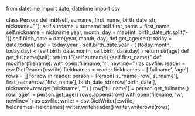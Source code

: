 from datetime import date, datetime
import csv

class Person:
    def __init__(self, surname, first_name, birth_date_str, nickname=""):
        self.surname = surname
        self.first_name = first_name
        self.nickname = nickname
        year, month, day = map(int, birth_date_str.split('-'))
        self.birth_date = date(year, month, day)
    def get_age(self):
        today = date.today()
        age = today.year - self.birth_date.year - (
            (today.month, today.day) < (self.birth_date.month, self.birth_date.day)
        )
        return str(age)
    def get_fullname(self):
        return f"{self.surname} {self.first_name}"
def modifier(filename):
    with open(filename, 'r', newline='') as csvfile:
        reader = csv.DictReader(csvfile)
        fieldnames = reader.fieldnames + ['fullname', 'age']
        rows = []
        for row in reader:
            person = Person(
                surname=row['surname'],
                first_name=row['first_name'],
                birth_date_str=row['birth_date'],
                nickname=row.get('nickname', "")
            )
            row['fullname'] = person.get_fullname()
            row['age'] = person.get_age()
            rows.append(row)
    with open(filename, 'w', newline='') as csvfile:
        writer = csv.DictWriter(csvfile, fieldnames=fieldnames)
        writer.writeheader()
        writer.writerows(rows)
